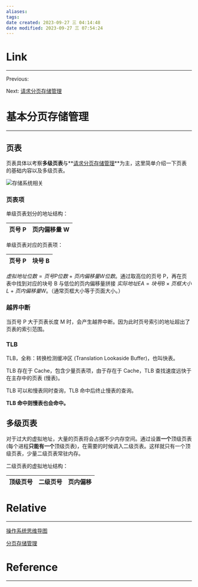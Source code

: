 ```yaml
---
aliases:
tags:
date created: 2023-09-27 三 04:14:48
date modified: 2023-09-27 三 07:54:24
---
```


# Link

---

Previous:

Next: [请求分页存储管理](请求分页存储管理.md)

# 基本分页存储管理

---

## 页表

页表具体以考察**多级页表**与**[请求分页存储管理](请求分页存储管理.md)**为主，这里简单介绍一下页表的基础内容以及多级页表。

![存储系统相关](存储系统相关.md#基本分页存储管理#页表)

### 页表项

单级页表划分的地址结构：

| 页号 P | 页内偏移量 W |
| ------ | ------------ |

单级页表对应的页表项：

| 页号 P | 块号 B |
| ------ | ------ |

$虚拟地址位数 = 页号P位数+页内偏移量W位数$。通过取高位的页号 P，再在页表中找到对应的块号 B 与低位的页内偏移量拼接 $实际地址EA=块号B\times 页框大小L+页内偏移量W$。（通常页框大小等于页面大小。）

### 越界中断

当页号 P 大于页表长度 M 时，会产生越界中断。因为此时页号索引的地址超出了页表的索引范围。

### TLB

TLB，全称：转换检测缓冲区 (Translation Lookaside Buffer)，也叫快表。

TLB 存在于 Cache，包含少量页表项，由于存在于 Cache，TLB 查找速度远快于在主存中的页表 (慢表)。

TLB 可以和慢表同时查询，TLB 命中后终止慢表的查询。

**TLB 命中则慢表也会命中。**

## 多级页表

对于过大的虚拟地址，大量的页表将会占据不少内存空间。通过设置**一个**顶级页表 (每个进程**只能有一个**顶级页表)，在需要的时候调入二级页表。这样就只有一个顶级页表，少量二级页表常驻内存。

二级页表的虚拟地址结构：

| 顶级页号 | 二级页号 | 页内偏移 |
| -------- | -------- | -------- |

# Relative

---

[操作系统思维导图](操作系统思维导图.md)

[分页存储管理](分页存储管理.md)

# Reference

---
